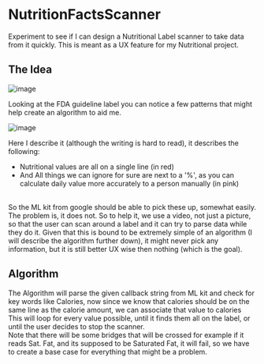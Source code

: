 # NutritionFactsScanner
Experiment to see if I can design a Nutritional Label scanner to take data from it quickly. This is meant as a UX feature for my Nutritional project. <br/>

## The Idea
![image](https://github.com/EthanNgit/NutritionFactsScanner/assets/105979510/4b6c3027-714a-470d-8dfd-2c997adb4f65) <br/>

Looking at the FDA guideline label you can notice a few patterns that might help create an algorithm to aid me. <br/>
  
![image](https://github.com/EthanNgit/NutritionFactsScanner/assets/105979510/acb82ce6-eb90-4ff0-9166-087b231ff640) <br/>

Here I describe it (although the writing is hard to read), it describes the following:
* Nutritional values are all on a single line (in red)
* And All things we can ignore for sure are next to a '%', as you can calculate daily value more accurately to a person manually (in pink)

<br/> So the ML kit from google should be able to pick these up, somewhat easily. The problem is, it does not. So to help it, we use a video, not just a picture, so that the user can scan around a label and it can try to parse data while they do it. Given that this is bound to be extremely simple of an algorithm (I will describe the algorithm further down), it might never pick any information, but it is still better UX wise then nothing (which is the goal). <br/>


## Algorithm

The Algorithm will parse the given callback string from ML kit and check for key words like Calories, now since we know that calories should be on the same line as the calorie amount, we can associate that value to calories <br/>
This will loop for every value possible, until it finds them all on the label, or until the user decides to stop the scanner. <br/>
Note that there will be some bridges that will be crossed for example if it reads Sat. Fat, and its supposed to be Saturated Fat, it will fail, so we have to create a base case for everything that might be a problem. <br/>
